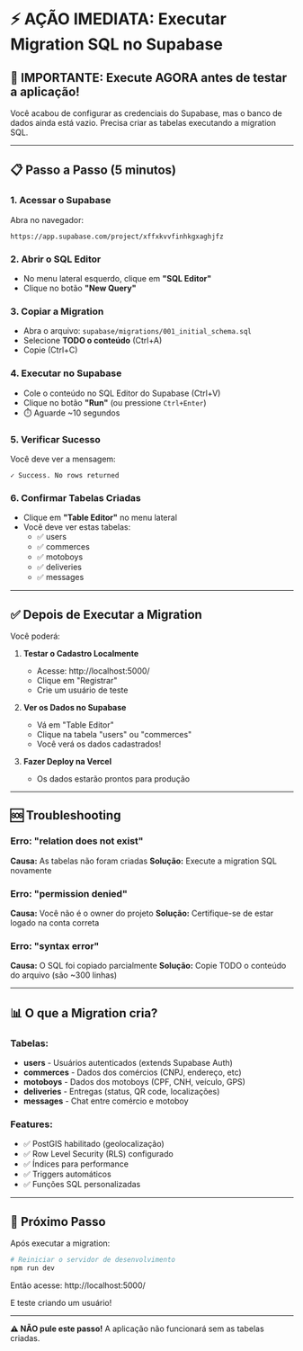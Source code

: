 # ⚡ AÇÃO IMEDIATA: Executar Migration SQL no Supabase

## 🚨 IMPORTANTE: Execute AGORA antes de testar a aplicação!

Você acabou de configurar as credenciais do Supabase, mas o banco de dados ainda está vazio.
Precisa criar as tabelas executando a migration SQL.

---

## 📋 Passo a Passo (5 minutos)

### 1. Acessar o Supabase
   
Abra no navegador:
```
https://app.supabase.com/project/xffxkvvfinhkgxaghjfz
```

### 2. Abrir o SQL Editor

- No menu lateral esquerdo, clique em **"SQL Editor"**
- Clique no botão **"New Query"**

### 3. Copiar a Migration

- Abra o arquivo: `supabase/migrations/001_initial_schema.sql`
- Selecione **TODO o conteúdo** (Ctrl+A)
- Copie (Ctrl+C)

### 4. Executar no Supabase

- Cole o conteúdo no SQL Editor do Supabase (Ctrl+V)
- Clique no botão **"Run"** (ou pressione `Ctrl+Enter`)
- ⏱️ Aguarde ~10 segundos

### 5. Verificar Sucesso

Você deve ver a mensagem:
```
✓ Success. No rows returned
```

### 6. Confirmar Tabelas Criadas

- Clique em **"Table Editor"** no menu lateral
- Você deve ver estas tabelas:
  - ✅ users
  - ✅ commerces
  - ✅ motoboys
  - ✅ deliveries
  - ✅ messages

---

## ✅ Depois de Executar a Migration

Você poderá:

1. **Testar o Cadastro Localmente**
   - Acesse: http://localhost:5000/
   - Clique em "Registrar"
   - Crie um usuário de teste

2. **Ver os Dados no Supabase**
   - Vá em "Table Editor"
   - Clique na tabela "users" ou "commerces"
   - Você verá os dados cadastrados!

3. **Fazer Deploy na Vercel**
   - Os dados estarão prontos para produção

---

## 🆘 Troubleshooting

### Erro: "relation does not exist"
**Causa:** As tabelas não foram criadas
**Solução:** Execute a migration SQL novamente

### Erro: "permission denied"
**Causa:** Você não é o owner do projeto
**Solução:** Certifique-se de estar logado na conta correta

### Erro: "syntax error"
**Causa:** O SQL foi copiado parcialmente
**Solução:** Copie TODO o conteúdo do arquivo (são ~300 linhas)

---

## 📊 O que a Migration cria?

### Tabelas:
- **users** - Usuários autenticados (extends Supabase Auth)
- **commerces** - Dados dos comércios (CNPJ, endereço, etc)
- **motoboys** - Dados dos motoboys (CPF, CNH, veículo, GPS)
- **deliveries** - Entregas (status, QR code, localizações)
- **messages** - Chat entre comércio e motoboy

### Features:
- ✅ PostGIS habilitado (geolocalização)
- ✅ Row Level Security (RLS) configurado
- ✅ Índices para performance
- ✅ Triggers automáticos
- ✅ Funções SQL personalizadas

---

## 🎯 Próximo Passo

Após executar a migration:

```bash
# Reiniciar o servidor de desenvolvimento
npm run dev
```

Então acesse: http://localhost:5000/

E teste criando um usuário!

---

**⚠️ NÃO pule este passo!** A aplicação não funcionará sem as tabelas criadas.
